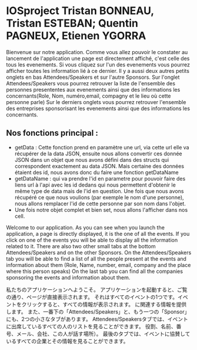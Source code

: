 # IOSproject Tristan BONNEAU, Tristan ESTEBAN; Quentin PAGNEUX, Etienen YGORRA
Bienvenue sur notre application.
Comme vous allez pouvoir le constater au lancement de l'application une page est directement affiché, 
c'est celle des tous les evenements. Si vous cliquez sur l'un des evenements vous pourrez afficher toutes les 
information lié à ce dernier.
Il y a aussi deux autres petits onglets en bas Attendees/Speakers et sur l'autre Sponsors.
Sur l'onglet Attendees/Speakers vous pourrez retrouver la liste de l'ensemble des personnes presententes 
aux evenements ainsi que des informations les concernants(Role, Nom, numéro,email, compagny et le lieu où cette personne parle) 
Sur le derniers onglets vous pourrez retrouver l'ensemble des entreprises sponsorisant les evenements ainsi que des informations les concernants.

## Nos fonctions principal :
- getData : Cette fonction prend en paramètre une url, via cette url elle va récupérer de la data JSON, ensuite nous allons convertir ces donnée JSON dans un objet que nous avons défini dans des structs qui correspondent exactement au data JSON. Mais certaine des données étaient des id, nous avons donc du faire une fonction getDataName
- getDataName : qui va prendre l'id en parametre pour pouvoir faire des liens url à l'api avec les id dedans qui nous permettent d'obtenir le même type de data mais de l'id en question. Une fois que nous avons récupéré ce que nous voulions (par exemple le nom d'une personne), nous allons remplacer l'id de cette personne par son nom dans l'objet.
- Une fois notre objet complet et bien set, nous allons l'afficher dans nos cell.

Welcome to our application.
As you can see when you launch the application, a page is directly displayed, 
it is the one of all the events. If you click on one of the events you will be able to display all the 
information related to it.
There are also two other small tabs at the bottom Attendees/Speakers and on the other Sponsors.
On the Attendees/Speakers tab you will be able to find a list of all the people present at the events 
and information about them (Role, Name, number, email, company and the place where this person speaks) 
On the last tab you can find all the companies sponsoring the events and information about them.


私たちのアプリケーションへようこそ。
アプリケーションを起動すると、ご覧の通り、ページが直接表示されます。
それはすべてのイベントの1つです。イベントをクリックすると、すべての情報が表示されます。
に関連する情報を提供します。
また、一番下の「Attendees/Speakers」と、もう一つの「Sponsor」にも、2つの小さなタブがあります。
Attendees/Speakersタブでは、イベントに出席しているすべての人のリストを見ることができます。
役割、名前、番号、メール、会社、この人が話す場所）。
最後のタブでは、イベントに協賛しているすべての企業とその情報を見ることができます。
